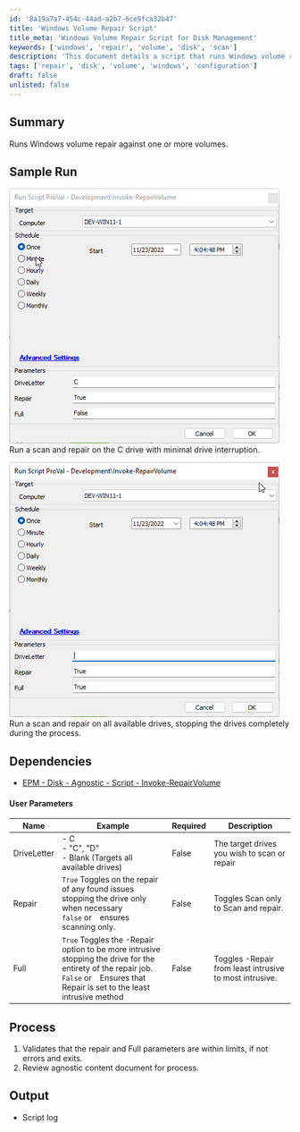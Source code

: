 ```yaml
---
id: '8a19a7a7-454c-44ad-a2b7-6ce9fca32b47'
title: 'Windows Volume Repair Script'
title_meta: 'Windows Volume Repair Script for Disk Management'
keywords: ['windows', 'repair', 'volume', 'disk', 'scan']
description: 'This document details a script that runs Windows volume repair against one or more volumes, providing options for minimal interruption or complete drive stoppage during the repair process. It includes sample runs, dependencies, user parameters, and output details.'
tags: ['repair', 'disk', 'volume', 'windows', 'configuration']
draft: false
unlisted: false
---
```

## Summary

Runs Windows volume repair against one or more volumes.

## Sample Run

![Sample Run 1](../../../static/img/Invoke-RepairVolume/image_1.png)  
Run a scan and repair on the C drive with minimal drive interruption.

![Sample Run 2](../../../static/img/Invoke-RepairVolume/image_2.png)  
Run a scan and repair on all available drives, stopping the drives completely during the process.

## Dependencies

- [EPM - Disk - Agnostic - Script - Invoke-RepairVolume](https://proval.itglue.com/DOC-5078775-11068928)

#### User Parameters

| Name        | Example                                                                                          | Required | Description                                        |
|-------------|--------------------------------------------------------------------------------------------------|----------|----------------------------------------------------|
| DriveLetter | - C<br>- "C", "D"<br>- Blank (Targets all available drives)                                     | False    | The target drives you wish to scan or repair      |
| Repair      | `True` Toggles on the repair of any found issues stopping the drive only when necessary<br>`false` or ` ` ensures scanning only. | False    | Toggles Scan only to Scan and repair.             |
| Full        | `True` Toggles the -Repair option to be more intrusive stopping the drive for the entirety of the repair job.<br>`False` or ` ` Ensures that Repair is set to the least intrusive method | False    | Toggles -Repair from least intrusive to most intrusive. |

## Process

1. Validates that the repair and Full parameters are within limits, if not errors and exits.
2. Review agnostic content document for process.

## Output

- Script log







